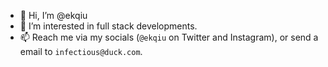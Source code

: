 - 👋 Hi, I’m @ekqiu
- 👀 I’m interested in full stack developments.
- 📫 Reach me via my socials (`@ekqiu` on Twitter and Instagram), or send a email to `infectious@duck.com`.

<!---
InfectiousGerm/InfectiousGerm is a ✨ special ✨ repository because its `README.md` (this file) appears on your GitHub profile.
You can click the Preview link to take a look at your changes.
--->
